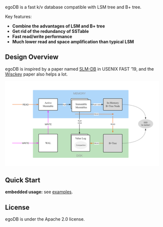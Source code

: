 egoDB is a fast k/v database compatible with LSM tree and B+ tree.

Key features:

* **Combine the advantages of LSM and B+ tree**
* **Get rid of the redundancy of SSTable**
* **Fast read/write performance**
* **Much lower read and space amplification than typical LSM**

## Design Overview
egoDB is inspired by a paper named [SLM-DB](https://www.usenix.org/conference/fast19/presentation/kaiyrakhmet) in USENIX FAST ’19, and the [Wisckey](https://www.usenix.org/system/files/conference/fast16/fast16-papers-lu.pdf) paper also helps a lot.

![](resource/img/design-overview.png)

## Quick Start

**embedded usage:** see [examples](examples).


## License
egoDB is under the Apache 2.0 license.


